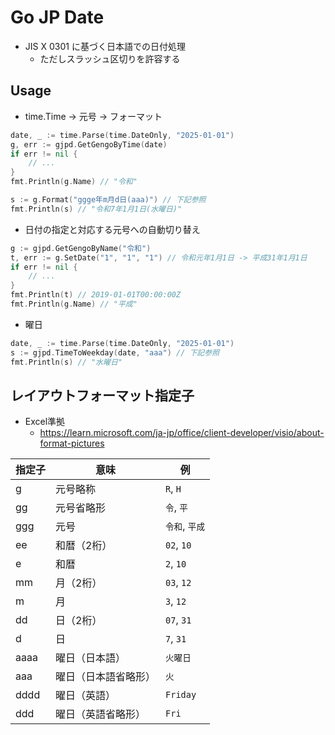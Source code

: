 # Go JP Date

- JIS X 0301 に基づく日本語での日付処理
  - ただしスラッシュ区切りを許容する

## Usage

- time.Time -> 元号 -> フォーマット

```go
date, _ := time.Parse(time.DateOnly, "2025-01-01")
g, err := gjpd.GetGengoByTime(date)
if err != nil {
    // ...
}
fmt.Println(g.Name) // "令和"

s := g.Format("ggge年m月d日(aaa)") // 下記参照
fmt.Println(s) // "令和7年1月1日(水曜日)"
```

- 日付の指定と対応する元号への自動切り替え

```go
g := gjpd.GetGengoByName("令和")
t, err := g.SetDate("1", "1", "1") // 令和元年1月1日 -> 平成31年1月1日
if err != nil {
    // ...
}
fmt.Println(t) // 2019-01-01T00:00:00Z
fmt.Println(g.Name) // "平成"
```

- 曜日

```go
date, _ := time.Parse(time.DateOnly, "2025-01-01")
s := gjpd.TimeToWeekday(date, "aaa") // 下記参照
fmt.Println(s) // "水曜日"
```

## レイアウトフォーマット指定子

- Excel準拠
  - <https://learn.microsoft.com/ja-jp/office/client-developer/visio/about-format-pictures>

|指定子|意味|例|
|--|--|--|
|g|元号略称|`R`, `H`|
|gg|元号省略形|`令`, `平`
|ggg|元号|`令和`, `平成`|
|ee|和暦（2桁）|`02`, `10`|
|e|和暦|`2`, `10`|
|mm|月（2桁）|`03`, `12`|
|m|月|`3`, `12`|
|dd|日（2桁）|`07`, `31`|
|d|日|`7`, `31`|
|aaaa|曜日（日本語）|`火曜日`|
|aaa|曜日（日本語省略形）|`火`|
|dddd|曜日（英語）|`Friday`|
|ddd|曜日（英語省略形）|`Fri`|
